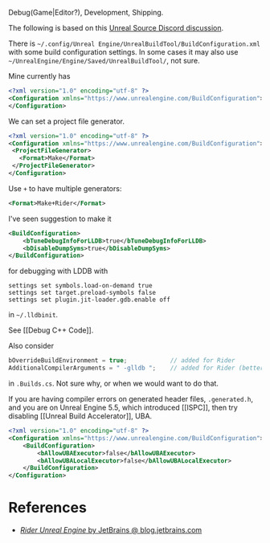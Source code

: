 Debug(Game|Editor?), Development, Shipping.

The following is based on this [Unreal Source Discord discussion](https://discord.com/channels/187217643009212416/375022233875382274/1274458435634729111).

There is `~/.config/Unreal Engine/UnrealBuildTool/BuildConfiguration.xml` with some build configuration settings.
In some cases it may also use `~/UnrealEngine/Engine/Saved/UnrealBuildTool/`, not sure.

Mine currently has
```xml
<?xml version="1.0" encoding="utf-8" ?>
<Configuration xmlns="https://www.unrealengine.com/BuildConfiguration">
</Configuration>
```

We can set a project file generator.
```xml
<?xml version="1.0" encoding="utf-8" ?>
<Configuration xmlns="https://www.unrealengine.com/BuildConfiguration">
 <ProjectFileGenerator>
   <Format>Make</Format>
 </ProjectFileGenerator>
</Configuration>
```

Use `+` to have multiple generators:
```xml
<Format>Make+Rider</Format>
```

I've seen suggestion to make it
```xml
<BuildConfiguration>
	<bTuneDebugInfoForLLDB>true</bTuneDebugInfoForLLDB>
	<bDisableDumpSyms>true</bDisableDumpSyms>
</BuildConfiguration>
```

for debugging with LDDB with
```
settings set symbols.load-on-demand true
settings set target.preload-symbols false
settings set plugin.jit-loader.gdb.enable off
```
in `~/.lldbinit`.

See [[Debug C++ Code]].

Also consider
```cs
bOverrideBuildEnvironment = true;            // added for Rider
AdditionalCompilerArguments = " -glldb ";    // added for Rider (better formated compile errors)
```

in `.Builds.cs`.
Not sure why, or when we would want to do that.

If you are having compiler errors on generated header files, `.generated.h`, and you are on Unreal Engine 5.5, which introduced [[ISPC]], then try disabling [[Unreal Build Accelerator]], UBA.

```xml
<?xml version="1.0" encoding="utf-8" ?> 
<Configuration xmlns="https://www.unrealengine.com/BuildConfiguration">
    <BuildConfiguration>
        <bAllowUBAExecutor>false</bAllowUBAExecutor>
        <bAllowUBALocalExecutor>false</bAllowUBALocalExecutor>
    </BuildConfiguration>
</Configuration>
```

# References

- [_Rider Unreal Engine_ by JetBrains @ blog.jetbrains.com](https://blog.jetbrains.com/dotnet/2021/12/16/rider-unreal-engine-linux/)
